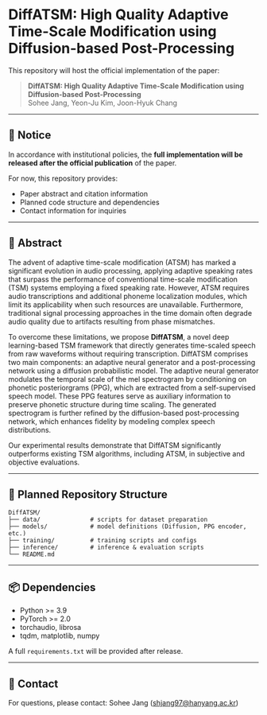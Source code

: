 # DiffATSM: High Quality Adaptive Time-Scale Modification using Diffusion-based Post-Processing

This repository will host the official implementation of the paper:

> **DiffATSM: High Quality Adaptive Time-Scale Modification using Diffusion-based Post-Processing**  
> Sohee Jang, Yeon-Ju Kim, Joon-Hyuk Chang  


---

## 🔔 Notice
In accordance with institutional policies, the **full implementation will be released after the official publication** of the paper.  

For now, this repository provides:
- Paper abstract and citation information  
- Planned code structure and dependencies  
- Contact information for inquiries  

---

## 📖 Abstract
The advent of adaptive time-scale modification (ATSM) has marked a significant evolution in audio processing, applying adaptive speaking rates that surpass the performance of conventional time-scale modification (TSM) systems employing a fixed speaking rate. However, ATSM requires audio transcriptions and additional phoneme localization modules, which limit its applicability when such resources are unavailable. Furthermore, traditional signal processing approaches in the time domain often degrade audio quality due to artifacts resulting from phase mismatches.  

To overcome these limitations, we propose **DiffATSM**, a novel deep learning-based TSM framework that directly generates time-scaled speech from raw waveforms without requiring transcription. DiffATSM comprises two main components: an adaptive neural generator and a post-processing network using a diffusion probabilistic model. The adaptive neural generator modulates the temporal scale of the mel spectrogram by conditioning on phonetic posteriorgrams (PPG), which are extracted from a self-supervised speech model. These PPG features serve as auxiliary information to preserve phonetic structure during time scaling. The generated spectrogram is further refined by the diffusion-based post-processing network, which enhances fidelity by modeling complex speech distributions.  

Our experimental results demonstrate that DiffATSM significantly outperforms existing TSM algorithms, including ATSM, in subjective and objective evaluations.  

---

## 📂 Planned Repository Structure
```
DiffATSM/
├── data/              # scripts for dataset preparation
├── models/            # model definitions (Diffusion, PPG encoder, etc.)
├── training/          # training scripts and configs
├── inference/         # inference & evaluation scripts
└── README.md
```
---

## 📦 Dependencies
- Python >= 3.9  
- PyTorch >= 2.0  
- torchaudio, librosa  
- tqdm, matplotlib, numpy  

A full `requirements.txt` will be provided after release.

---

## 📜 Contact
For questions, please contact: Sohee Jang (shjang97@hanyang.ac.kr)
